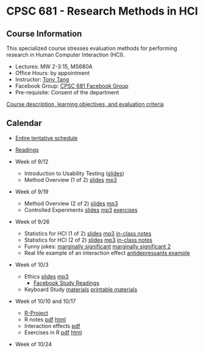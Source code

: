# CPSC 681 - Research Methods in HCI

## Course Information

This specialized course stresses evaluation methods for performing research in Human Computer Interaction (HCI).

* Lectures: MW 2-3:15, MS680A
* Office Hours: by appointment
* Instructor: [Tony Tang](http://hcitang.org)
* Facebook Group: [CPSC 681 Facebook Group](https://www.facebook.com/groups/1794041234173420/)
* Pre-requisite: Consent of the department

[Course description, learning objectives, and evaluation criteria](about.md)

## Calendar

* [Entire tentative schedule](http://hcitang.org/uploads/Teaching/681/2016F-schedule.docx)
* [Readings](http://www.hcitang.org/pmwiki.php/Teaching/CPSC681Readings)

* Week of 9/12
    - Introduction to Usability Testing ([slides](http://hcitang.org/uploads/Teaching/681-1-intro-to-usability.pptx))
    - Method Overview (1 of 2) [slides](http://hcitang.org/uploads/Teaching/681-2-methodology-overview.pptx) [mp3](http://hcitang.org/uploads/Teaching/681-2-methodology-overview.mp3)
* Week of 9/19
    - Method Overview (2 of 2) [slides](http://hcitang.org/uploads/Teaching/681-2-methodology-overview-2.pptx) [mp3](http://hcitang.org/uploads/Teaching/681-2-methodology-overview-2.mp3)
    - Controlled Experiments [slides](http://hcitang.org/uploads/Teaching/681-3-controlled-experiments.pptx) [mp3](http://hcitang.org/uploads/Teaching/681-3-controlled-experiments.mp3) [exercises](http://hcitang.org/uploads/Teaching/681-3-in-class.pptx)
* Week of 9/26
    - Statistics for HCI (1 of 2) [slides](http://hcitang.org/uploads/Teaching/681-4-basic-statistics.pptx) [mp3](http://hcitang.org/uploads/Teaching/681-4-basic-statistics.mp3) [in-class notes](http://hcitang.org/uploads/Teaching/681-4-basic-statistics-class-notes.pdf)
    - Statistics for HCI (2 of 2) [slides](http://hcitang.org/uploads/Teaching/681-4-basic-statistics-2.pptx) [mp3](http://hcitang.org/uploads/Teaching/681-4-basic-statistics-2.mp3) [in-class notes](http://hcitang.org/uploads/Teaching/681-4-basic-statistics-2-class-notes.pdf)
    - Funny jokes: [marginally significant](https://mchankins.wordpress.com/2013/11/10/marginally-significant/) [marginally significant 2](https://mchankins.wordpress.com/2013/04/21/still-not-significant-2/)
    - Real life example of an interaction effect [antidepressants example](http://www.eurekalert.org/pub_releases/2015-09/cp-apb091715.php)
* Week of 10/3
    - Ethics [slides](http://hcitang.org/uploads/Teaching/681-9-ethics.pptx) [mp3](http://hcitang.org/uploads/Teaching/681-9-ethics.mp3)
        + [Facebook Study Readings](facebook.md)
    - Keyboard Study [materials](http://saul.cpsc.ucalgary.ca/pmwiki.php/HCIResources/ModuleMouseTyping) [printable materials](keyboard-study.md)
* Week of 10/10 and 10/17
    - [R-Project](http://r-project.org)
    - R notes [pdf](http://hcitang.org/uploads/Teaching/681-5-stats-in-r.pdf) [html](http://hcitang.org/uploads/Teaching/681-5-stats-in-r.html)
    - Interaction effects [pdf](http://hcitang.org/uploads/Teaching/681-5-interaction-effect-class-notes.pdf)
    - Exercises in R [pdf](http://hcitang.org/uploads/Teaching/681-6-exercises-in-r.pdf) [html](http://hcitang.org/uploads/Teaching/681-6-exercises-in-r.html)
* Week of 10/24

